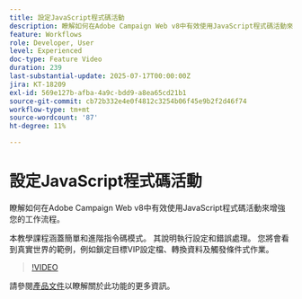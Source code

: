 ```yaml
---
title: 設定JavaScript程式碼活動
description: 瞭解如何在Adobe Campaign Web v8中有效使用JavaScript程式碼活動來增強您的工作流程。
feature: Workflows
role: Developer, User
level: Experienced
doc-type: Feature Video
duration: 239
last-substantial-update: 2025-07-17T00:00:00Z
jira: KT-18209
exl-id: 569e127b-afba-4a9c-bdd9-a8ea65cd21b1
source-git-commit: cb72b332e4e0f4812c3254b06f45e9b2f2d46f74
workflow-type: tm+mt
source-wordcount: '87'
ht-degree: 11%

---
```


# 設定JavaScript程式碼活動

瞭解如何在Adobe Campaign Web v8中有效使用JavaScript程式碼活動來增強您的工作流程。

本教學課程涵蓋簡單和進階指令碼模式。 其說明執行設定和錯誤處理。 您將會看到真實世界的範例，例如鎖定目標VIP設定檔、轉換資料及觸發條件式作業。

>[!VIDEO](https://video.tv.adobe.com/v/3464918/?learn=on&enablevpops)

請參閱[產品文件](https://experienceleague.adobe.com/zh-hant/docs/campaign-web/v8/wf/design-workflows/javascript-code)以瞭解關於此功能的更多資訊。

